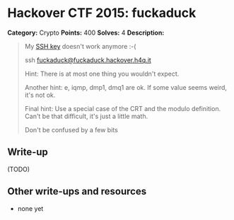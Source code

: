 # Hackover CTF 2015: fuckaduck

**Category:** Crypto
**Points:** 400
**Solves:** 4
**Description:**

> My [SSH key](./id_rsa) doesn't work anymore :-(
> 
> ssh fuckaduck@fuckaduck.hackover.h4q.it
> 
> Hint: There is at most one thing you wouldn't expect.
> 
> Another hint: e, iqmp, dmp1, dmq1 are ok. If some value seems weird, it's not ok.
> 
> Final hint: Use a special case of the CRT and the modulo definition. Can't be that difficult, it's just a little math.
> 
> Don't be confused by a few bits


## Write-up

(TODO)

## Other write-ups and resources

* none yet

